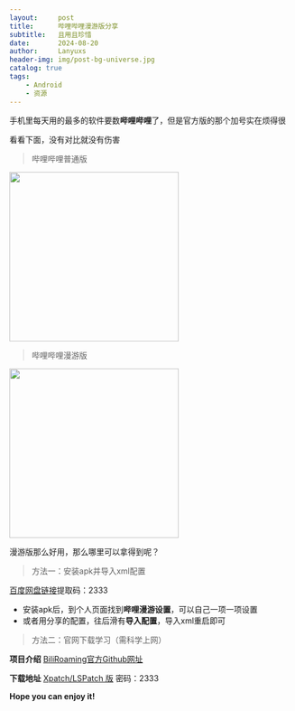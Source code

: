 ```yaml
---
layout:     post
title:      哔哩哔哩漫游版分享
subtitle:   且用且珍惜
date:       2024-08-20
author:     Lanyuxs
header-img: img/post-bg-universe.jpg
catalog: true
tags:
    - Android
    - 资源
---
```

手机里每天用的最多的软件要数**哔哩哔哩**了，但是官方版的那个加号实在烦得很

看看下面，没有对比就没有伤害

> 哔哩哔哩普通版

<img src="https://p.ipic.vip/7absr9.png"  align="center" width="300">
<!--![哔哩哔哩普通版](https://p.ipic.vip/7absr9.png)-->

> 哔哩哔哩漫游版

<img src="https://p.ipic.vip/wtv78f.png"  align="center" width="300">
<!--![哔哩哔哩漫游版](https://p.ipic.vip/wtv78f.png)-->

漫游版那么好用，那么哪里可以拿得到呢？

>方法一：安装apk并导入xml配置

[百度网盘链接](https://pan.baidu.com/s/1Vuj0VIBdOMByiWlNngSOgQ?pwd=2333)提取码：2333

* 安装apk后，到个人页面找到**哔哩漫游设置**，可以自己一项一项设置
* 或者用分享的配置，往后滑有**导入配置**，导入xml重启即可

>方法二：官网下载学习（需科学上网）

**项目介绍**
[BiliRoaming官方Github网址](https://github.com/yujincheng08/BiliRoaming)

**下载地址**
[Xpatch/LSPatch 版](https://wwe.lanzoux.com/b015ll4sb) 密码：2333
<!--备份下载地址：https://wwe.lanzoux.com/b0159j7uh 2333-->

**Hope you can enjoy it!**